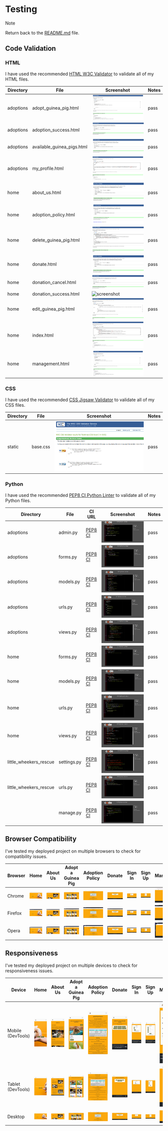 
# Testing

> [!NOTE]  
> Return back to the [README.md](README.md) file.


## Code Validation

### HTML

I have used the recommended [HTML W3C Validator](https://validator.w3.org) to validate all of my HTML files.

| Directory | File | Screenshot | Notes |
| --- | --- | --- | --- |
| adoptions | adopt_guinea_pig.html | ![screenshot](documentation/validation/adopt-guinea-pig.png) | pass |
| adoptions | adoption_success.html | ![screenshot](documentation/validation/adoption-success.png) | pass |
| adoptions | available_guinea_pigs.html | ![screenshot](documentation/validation/available-guinea-pigs.png) | pass |
| adoptions | my_profile.html | ![screenshot](documentation/validation/my-profile.png) | pass |
| home | about_us.html | ![screenshot](documentation/validation/about-us.png) | pass |
| home | adoption_policy.html | ![screenshot](documentation/validation/adoption-policy.png) | pass |
| home | delete_guinea_pig.html | ![screenshot](documentation/validation/delete-guinea-pig.png) | pass |
| home | donate.html | ![screenshot](documentation/validation/donate.png) | pass |
| home | donation_cancel.html | ![screenshot](documentation/validation/donation-cancel.png) | pass |
| home | donation_success.html | ![screenshot](documentation/validation/.png) | |
| home | edit_guinea_pig.html | ![screenshot](documentation/validation/edit-guinea-pig.png) | pass |
| home | index.html | ![screenshot](documentation/validation/index.png) | pass |
| home | management.html | ![screenshot](documentation/validation/management.png) | pass |


### CSS

I have used the recommended [CSS Jigsaw Validator](https://jigsaw.w3.org/css-validator) to validate all of my CSS files.

| Directory | File | Screenshot | Notes |
| --- | --- | --- | --- |
| static | base.css | ![screenshot](documentation/validation/base-css.png) | pass |


### Python

I have used the recommended [PEP8 CI Python Linter](https://pep8ci.herokuapp.com) to validate all of my Python files.

| Directory | File | CI URL | Screenshot | Notes |
| --- | --- | --- | --- | --- |
| adoptions | admin.py | [PEP8 CI](https://pep8ci.herokuapp.com/https://raw.githubusercontent.com/marina9222/Little-Wheekers-Rescue/main/adoptions/admin.py) | ![screenshot](documentation/validation/adoptions-admin.png) | pass |
| adoptions | forms.py | [PEP8 CI](https://pep8ci.herokuapp.com/https://raw.githubusercontent.com/marina9222/Little-Wheekers-Rescue/main/adoptions/forms.py) | ![screenshot](documentation/validation/adoptions-forms.png) | pass |
| adoptions | models.py | [PEP8 CI](https://pep8ci.herokuapp.com/https://raw.githubusercontent.com/marina9222/Little-Wheekers-Rescue/main/adoptions/models.py) | ![screenshot](documentation/validation/adoptions-models.png) | pass |
| adoptions | urls.py | [PEP8 CI](https://pep8ci.herokuapp.com/https://raw.githubusercontent.com/marina9222/Little-Wheekers-Rescue/main/adoptions/urls.py) | ![screenshot](documentation/validation/adoptions-urls.png) | pass |
| adoptions | views.py | [PEP8 CI](https://pep8ci.herokuapp.com/https://raw.githubusercontent.com/marina9222/Little-Wheekers-Rescue/main/adoptions/views.py) | ![screenshot](documentation/validation/adoptions-views.png) | pass |
| home | forms.py | [PEP8 CI](https://pep8ci.herokuapp.com/https://raw.githubusercontent.com/marina9222/Little-Wheekers-Rescue/main/home/forms.py) | ![screenshot](documentation/validation/home-forms.png) | pass |
| home | models.py | [PEP8 CI](https://pep8ci.herokuapp.com/https://raw.githubusercontent.com/marina9222/Little-Wheekers-Rescue/main/home/models.py) | ![screenshot](documentation/validation/home-models.png) | pass |
| home | urls.py | [PEP8 CI](https://pep8ci.herokuapp.com/https://raw.githubusercontent.com/marina9222/Little-Wheekers-Rescue/main/home/urls.py) | ![screenshot](documentation/validation/home-urls.png) | pass |
| home | views.py | [PEP8 CI](https://pep8ci.herokuapp.com/https://raw.githubusercontent.com/marina9222/Little-Wheekers-Rescue/main/home/views.py) | ![screenshot](documentation/validation/home-views.png) | pass |
| little_wheekers_rescue | settings.py | [PEP8 CI](https://pep8ci.herokuapp.com/https://raw.githubusercontent.com/marina9222/Little-Wheekers-Rescue/main/little_wheekers_rescue/settings.py) | ![screenshot](documentation/validation/settings.png) | pass |
| little_wheekers_rescue | urls.py | [PEP8 CI](https://pep8ci.herokuapp.com/https://raw.githubusercontent.com/marina9222/Little-Wheekers-Rescue/main/little_wheekers_rescue/urls.py) | ![screenshot](documentation/validation/little-wheekers-urls.png) | pass |
|  | manage.py | [PEP8 CI](https://pep8ci.herokuapp.com/https://raw.githubusercontent.com/marina9222/Little-Wheekers-Rescue/main/manage.py) | ![screenshot](documentation/validation/manage.png) | pass |


## Browser Compatibility

I've tested my deployed project on multiple browsers to check for compatibility issues.

| Browser | Home | About Us | Adopt a Guinea Pig | Adoption Policy | Donate | Sign In | Sign Up | Management | My Profile | Edit Guinea Pig | Delete Guinea Pig | Notes |
| --- | --- | --- | --- | --- | --- | --- | --- | --- | --- | --- | --- | --- |
| Chrome | ![screenshot](documentation/browsers/chrome-home.png) | ![screenshot](documentation/browsers/chrome-about-us.png) | ![screenshot](documentation/browsers/chrome-adopt-guinea-pig.png) | ![screenshot](documentation/browsers/chrome-adoption-policy.png) | ![screenshot](documentation/browsers/chrome-donate.png)| ![screenshot](documentation/browsers/chrome-sign-in.png) | ![screenshot](documentation/browsers/chrome-sign-up.png) | ![screenshot](documentation/browsers/chrome-management.png) | ![screenshot](documentation/browsers/chrome-my-profile.png) | ![screenshot](documentation/browsers/chrome-edit-guinea-pig.png) | ![screenshot](documentation/browsers/chrome-delete-guinea-pig.png) | Works as expected |
| Firefox | ![screenshot](documentation/browsers/mozilla-home.png) | ![screenshot](documentation/browsers/mozilla-about-us.png) | ![screenshot](documentation/browsers/mozilla-adopt-guinea-pig.png) | ![screenshot](documentation/browsers/mozilla-adoption-policy.png) | ![screenshot](documentation/browsers/mozilla-donate.png) |  ![screenshot](documentation/browsers/mozilla-sign-in.png) |  ![screenshot](documentation/browsers/mozilla-sign-up.png) | ![screenshot](documentation/browsers/mozilla-management.png) | ![screenshot](documentation/browsers/mozilla-my-profile.png) | ![screenshot](documentation/browsers/chrome-edit-guinea-pig.png) | ![screenshot](documentation/browsers/chrome-delete-guinea-pig.png) | Works as expected |
| Opera | ![screenshot](documentation/browsers/opera-home.png) | ![screenshot](documentation/browsers/opera-about-us.png) | ![screenshot](documentation/browsers/opera-adopt-guinea-pig.png) | ![screenshot](documentation/browsers/opera-adoption-policy.png) | ![screenshot](documentation/browsers/opera-donate.png) | ![screenshot](documentation/browsers/opera-sign-in.png) | ![screenshot](documentation/browsers/opera-sign-up.png) | ![screenshot](documentation/browsers/opera-management.png) | ![screenshot](documentation/browsers/opera-my-profile.png) | ![screenshot](documentation/browsers/chrome-edit-guinea-pig.png) | ![screenshot](documentation/browsers/chrome-delete-guinea-pig.png) | Works as expected |



## Responsiveness

I've tested my deployed project on multiple devices to check for responsiveness issues.

| Device | Home | About Us | Adopt a Guinea Pig | Adoption Policy | Donate | Sign In | Sign Up | Management | My Profile | Edit Guinea Pig | Delete Guinea Pig | Notes |
| --- | --- | --- | --- | --- | --- | --- | --- | --- | --- | --- | --- | --- |
| Mobile (DevTools) | ![screenshot](documentation/responsiveness/mobile-home.png) | ![screenshot](documentation/responsiveness/mobile-about-us.png) | ![screenshot](documentation/responsiveness/mobile-adopt-guinea-pig.png) | ![screenshot](documentation/responsiveness/mobile-adoption-policy.png) | ![screenshot](documentation/responsiveness/mobile-donate.png) | ![screenshot](documentation/responsiveness/mobile-sign-in.png) | ![screenshot](documentation/responsiveness/mobile-sign-up.png) | ![screenshot](documentation/responsiveness/mobile-management.png) | ![screenshot](documentation/responsiveness/mobile-my-profile.png) | ![screenshot](documentation/responsiveness/mobile-edit-guinea-pig.png) | ![screenshot](documentation/responsiveness/mobile-delete-guinea-pig.png) | Works as expected |
| Tablet (DevTools) | ![screenshot](documentation/responsiveness/tablet-home.png) | ![screenshot](documentation/responsiveness/tablet-about-us.png) | ![screenshot](documentation/responsiveness/tablet-adopt-guinea-pig.png) | ![screenshot](documentation/responsiveness/tablet-adoption-policy.png) | ![screenshot](documentation/responsiveness/tablet-donate.png) | ![screenshot](documentation/responsiveness/tablet-sign-in.png) | ![screenshot](documentation/responsiveness/tablet-sign-up.png) | ![screenshot](documentation/responsiveness/tablet-management.png) | ![screenshot](documentation/responsiveness/tablet-my-profile.png) | ![screenshot](documentation/responsiveness/tablet-edit-guinea-pig.png) | ![screenshot](documentation/responsiveness/tablet-delete-guinea-pig.png) | Works as expected |
| Desktop | ![screenshot](documentation/responsiveness/desktop-home.png) | ![screenshot](documentation/responsiveness/desktop-about-us.png) | ![screenshot](documentation/responsiveness/desktop-adopt-guinea-pig.png) | ![screenshot](documentation/responsiveness/desktop-adoption-policy.png) | ![screenshot](documentation/responsiveness/desktop-donate.png) | ![screenshot](documentation/responsiveness/desktop-sign-in.png) | ![screenshot](documentation/responsiveness/desktop-sign-up.png) | ![screenshot](documentation/responsiveness/desktop-management.png) | ![screenshot](documentation/responsiveness/desktop-my-profile.png) | ![screenshot](documentation/responsiveness/desktop-edit-guinea-pig.png) | ![screenshot](documentation/responsiveness/desktop-delete-guinea-pig.png) | Works as expected |

